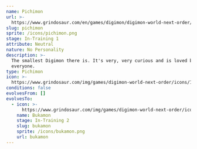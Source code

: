 ```yaml
---
name: Pichimon
url: >-
  https://www.grindosaur.com/en/games/digimon/digimon-world-next-order/digimon/10-pichimon
slug: pichimon
sprite: /icons/pichimon.png
stage: In-Training 1
attribute: Neutral
nature: No Personality
description: >-
  The smallest Digimon there is. It's very, very curious and is loved by
  everyone.
type: Pichimon
icon: >-
  https://www.grindosaur.com/img/games/digimon-world-next-order/icons/10-pichimon-icon.png
conditions: false
evolvesFrom: []
evolvesTo:
  - icon: >-
      https://www.grindosaur.com/img/games/digimon-world-next-order/icons/22-bukamon-icon-small.png
    name: Bukamon
    stage: In-Training 2
    slug: bukamon
    sprite: /icons/bukamon.png
    url: bukamon
---
```


